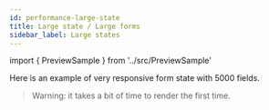 ```yaml
---
id: performance-large-state
title: Large state / Large forms
sidebar_label: Large states
---
```


import { PreviewSample } from '../src/PreviewSample'

Here is an example of very responsive form state with 5000 fields.

> Warning: it takes a bit of time to render the first time.

<PreviewSample example="performance-demo-large-form" />
